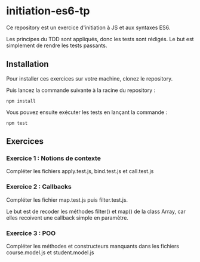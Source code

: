 # initiation-es6-tp

Ce repository est un exercice d'initiation à JS et aux syntaxes ES6.

Les principes du TDD sont appliqués, donc les tests sont rédigés. Le but est simplement de rendre les tests passants.

## Installation

Pour installer ces exercices sur votre machine, clonez le repository. 

Puis lancez la commande suivante à la racine du repository :
```
npm install
```
Vous pouvez ensuite exécuter les tests en lançant la commande : 
```
npm test
```

## Exercices

### Exercice 1 : Notions de contexte
Compléter les fichiers apply.test.js, bind.test.js et call.test.js

### Exercice 2 : Callbacks
Compléter les fichier map.test.js puis filter.test.js.

Le but est de recoder les méthodes filter() et map() de la class Array, car elles recoivent une callback simple en paramètre.

### Exercice 3 : POO
Compléter les méthodes et constructeurs manquants dans les fichiers course.model.js et student.model.js
